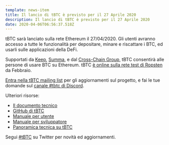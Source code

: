 ```yaml
---
template: news-item
title: Il lancio di tBTC è previsto per il 27 Aprile 2020
description: Il lancio di tBTC è previsto per il 27 Aprile 2020
date: 2020-04-06T06:56:37.518Z
---
```

tBTC sarà lanciato sulla rete Ethereum il 27/04/2020. Gli utenti avranno accesso a tutte le funzionalità per depositare, minare e riscattare i BTC, ed usarli sulle applicazioni della DeFi.

Supportati da [Keep](http://keep.network), [Summa](https://summa.one/), e dal [Cross-Chain Group](https://www.crosschain.group/), tBTC consentirà alle persone di usare BTC su Ethereum. tBTC [è online sulla rete test di Ropsten](https://tbtc.network/news/2020-02-14-ropsten) da Febbraio.

[Entra nella tBTC mailing list](https://tbtc.network/#mailing-list) per gli aggiornamenti sul progetto, e fai le tue domande sul [canale #tbtc di  Discord](https://chat.tbtc.network).

Ulteriori risorse:

* [Il documento tecnico](http://docs.keep.network/tbtc/index.pdf)
* [GitHub di tBTC](https://github.com/keep-network/tbtc)
* [Manuale per utente](https://tbtc.network/developers/how-to-use-the-tbtc-dapp)
* [Manuale per sviluppatore](https://tbtc.network/developers/how-to-integrate-tbtc-into-your-defi-dapp)
* [Panoramica tecnica su tBTC](https://tbtc.network/developers/tbtc-technical-system-overview)

Segui [\#tBTC](https://twitter.com/hashtag/tBTC) su Twitter per novità ed aggiornamenti.
